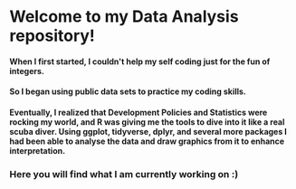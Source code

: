 # Welcome to my Data Analysis repository! 

#### When I first started, I couldn't help my self coding just for the fun of integers.

#### So I began using public data sets to practice my coding skills. 
#### Eventually, I realized that Development Policies and Statistics were rocking my world, and R was giving me the tools to dive into it like a real scuba diver. Using ggplot, tidyverse, dplyr, and several more packages I had been able to analyse the data and draw graphics from it to enhance interpretation.

### Here you will find what I am currently working on :)
